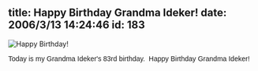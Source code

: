 title: Happy Birthday Grandma Ideker!
date: 2006/3/13 14:24:46
id: 183
---
![Happy Birthday!](/journal_images/Birthday.jpg)

<font face="Arial">Today is my Grandma Ideker's 83rd birthday.  Happy Birthday Grandma Ideker!</font>